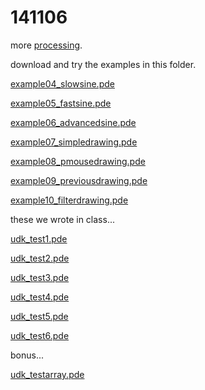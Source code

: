 141106
======

more [processing](http://processing.org).

download and try the examples in this folder.

[example04_slowsine.pde](example04_slowsine/example04_slowsine.pde?raw=true)

[example05_fastsine.pde](example05_fastsine/example05_fastsine.pde?raw=true)

[example06_advancedsine.pde](example06_advancedsine/example06_advancedsine.pde?raw=true)

[example07_simpledrawing.pde](example07_simpledrawing/example07_simpledrawing.pde?raw=true)

[example08_pmousedrawing.pde](example08_pmousedrawing/example08_pmousedrawing.pde?raw=true)

[example09_previousdrawing.pde](example09_previousdrawing/example09_previousdrawing.pde?raw=true)

[example10_filterdrawing.pde](example10_filterdrawing/example10_filterdrawing.pde?raw=true)

these we wrote in class...

[udk_test1.pde](udk_test1/udk_test1.pde?raw=true)

[udk_test2.pde](udk_test2/udk_test2.pde?raw=true)

[udk_test3.pde](udk_test3/udk_test3.pde?raw=true)

[udk_test4.pde](udk_test4/udk_test4.pde?raw=true)

[udk_test5.pde](udk_test5/udk_test5.pde?raw=true)

[udk_test6.pde](udk_test6/udk_test6.pde?raw=true)

bonus...

[udk_testarray.pde](udk_testarray/udk_testarray.pde?raw=true)
